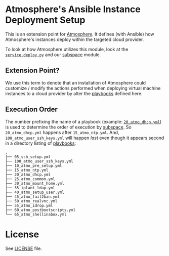 Atmosphere's Ansible Instance Deployment Setup
==============================================

This is an extension point for [Atmosphere](https://github.com/iPlantCollaborativeOpenSource/atmosphere). It defines (with Ansible) how Atmosphere's instances deploy within the targeted cloud provider. 

To look at how Atmosphere utilizes this module, look at the [`service.deploy.py`](https://github.com/iPlantCollaborativeOpenSource/atmosphere/blob/master/service/deploy.py) and our [subspace](https://github.com/iPlantCollaborativeOpenSource/subspace) module.

Extension Point?
----------------
We use this term to denote that an installation of Atmosphere could customize / modify the actions performed when deploying virtual machine instances to a cloud provider by alter the [playbooks](ansible/playbooks) defined here. 

Execution Order
---------------
The number prefixing the name of a playbook (example: [`20_atmo_dhcp.yml`](ansible/playbooks)) is used to determine the order of execution by [subspace](https://github.com/iPlantCollaborativeOpenSource/subspace). So `20_atmo_dhcp.yml` happens after `15_atmo_ntp.yml`. And, `100_atmo_user_ssh_keys.yml` will happen _last_ even though it appears second in a directory listing of [playbooks](ansible/playbooks):
```
.
├── 05_ssh_setup.yml
├── 100_atmo_user_ssh_keys.yml
├── 10_atmo_pre_setup.yml
├── 15_atmo_ntp.yml
├── 20_atmo_dhcp.yml
├── 25_atmo_common.yml
├── 30_atmo_mount_home.yml
├── 35_iplant_ldap.yml
├── 40_atmo_setup_user.yml
├── 45_atmo_fail2ban.yml
├── 50_atmo_realvnc.yml
├── 55_atmo_idrop.yml
├── 60_atmo_postbootscripts.yml
└── 65_atmo_shellinabox.yml
```


# License

See [LICENSE](LICENSE) file.
